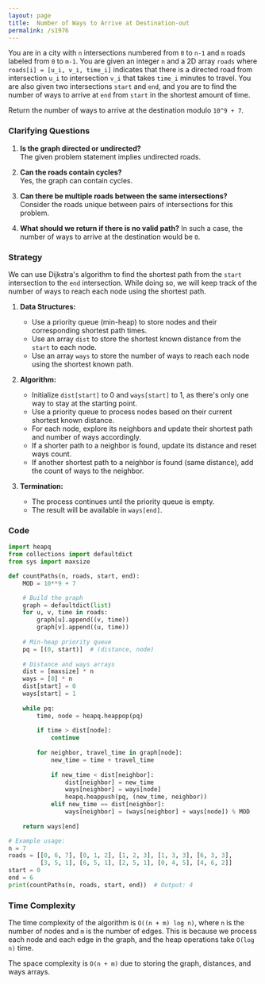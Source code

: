 ```yaml
---
layout: page
title:  Number of Ways to Arrive at Destination-out
permalink: /s1976
---
```


You are in a city with `n` intersections numbered from `0` to `n-1` and `m` roads labeled from `0` to `m-1`. You are given an integer `n` and a 2D array `roads` where `roads[i] = [u_i, v_i, time_i]` indicates that there is a directed road from intersection `u_i` to intersection `v_i` that takes `time_i` minutes to travel. You are also given two intersections `start` and `end`, and you are to find the number of ways to arrive at `end` from `start` in the shortest amount of time.

Return the number of ways to arrive at the destination modulo `10^9 + 7`.

### Clarifying Questions

1. **Is the graph directed or undirected?**  
   The given problem statement implies undirected roads.

2. **Can the roads contain cycles?**  
   Yes, the graph can contain cycles.

3. **Can there be multiple roads between the same intersections?**  
   Consider the roads unique between pairs of intersections for this problem.

4. **What should we return if there is no valid path?**
   In such a case, the number of ways to arrive at the destination would be `0`.

### Strategy

We can use Dijkstra's algorithm to find the shortest path from the `start` intersection to the `end` intersection. While doing so, we will keep track of the number of ways to reach each node using the shortest path.

1. **Data Structures:**  
   - Use a priority queue (min-heap) to store nodes and their corresponding shortest path times.
   - Use an array `dist` to store the shortest known distance from the `start` to each node.
   - Use an array `ways` to store the number of ways to reach each node using the shortest known path.

2. **Algorithm:**
   - Initialize `dist[start]` to 0 and `ways[start]` to 1, as there's only one way to stay at the starting point.
   - Use a priority queue to process nodes based on their current shortest known distance.
   - For each node, explore its neighbors and update their shortest path and number of ways accordingly.
   - If a shorter path to a neighbor is found, update its distance and reset ways count.
   - If another shortest path to a neighbor is found (same distance), add the count of ways to the neighbor.

3. **Termination:**
   - The process continues until the priority queue is empty.
   - The result will be available in `ways[end]`.

### Code

```python
import heapq
from collections import defaultdict
from sys import maxsize

def countPaths(n, roads, start, end):
    MOD = 10**9 + 7

    # Build the graph
    graph = defaultdict(list)
    for u, v, time in roads:
        graph[u].append((v, time))
        graph[v].append((u, time))
    
    # Min-heap priority queue
    pq = [(0, start)]  # (distance, node)
    
    # Distance and ways arrays
    dist = [maxsize] * n
    ways = [0] * n
    dist[start] = 0
    ways[start] = 1
    
    while pq:
        time, node = heapq.heappop(pq)
        
        if time > dist[node]:
            continue
        
        for neighbor, travel_time in graph[node]:
            new_time = time + travel_time
            
            if new_time < dist[neighbor]:
                dist[neighbor] = new_time
                ways[neighbor] = ways[node]
                heapq.heappush(pq, (new_time, neighbor))
            elif new_time == dist[neighbor]:
                ways[neighbor] = (ways[neighbor] + ways[node]) % MOD
    
    return ways[end]

# Example usage:
n = 7
roads = [[0, 6, 7], [0, 1, 2], [1, 2, 3], [1, 3, 3], [6, 3, 3], 
         [3, 5, 1], [6, 5, 1], [2, 5, 1], [0, 4, 5], [4, 6, 2]]
start = 0
end = 6
print(countPaths(n, roads, start, end))  # Output: 4
```

### Time Complexity

The time complexity of the algorithm is `O((n + m) log n)`, where `n` is the number of nodes and `m` is the number of edges. This is because we process each node and each edge in the graph, and the heap operations take `O(log n)` time.

The space complexity is `O(n + m)` due to storing the graph, distances, and ways arrays.